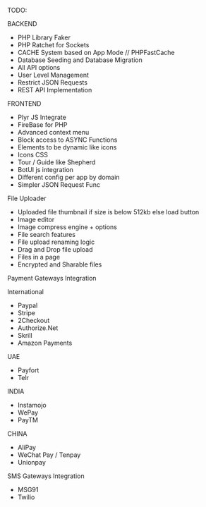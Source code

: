 TODO:

BACKEND

* PHP Library Faker
* PHP Ratchet for Sockets
* CACHE System based on App Mode // PHPFastCache
* Database Seeding and Database Migration
* All API options
* User Level Management
* Restrict JSON Requests
* REST API Implementation

FRONTEND

* Plyr JS Integrate
* FireBase for PHP
* Advanced context menu
* Block access to ASYNC Functions
* Elements to be dynamic like icons
* Icons CSS
* Tour / Guide like Shepherd
* BotUI js integration
* Different config per app by domain
* Simpler JSON Request Func

File Uploader

* Uploaded file thumbnail if size is below 512kb else load button
* Image editor
* Image compress engine + options
* File search features
* File upload renaming logic
* Drag and Drop file upload
* Files in a page
* Encrypted and Sharable files

Payment Gateways Integration

International

* Paypal
* Stripe
* 2Checkout
* Authorize.Net
* Skrill
* Amazon Payments

UAE

* Payfort
* Telr

INDIA

* Instamojo
* WePay
* PayTM

CHINA

* AliPay
* WeChat Pay / Tenpay
* Unionpay

SMS Gateways Integration

* MSG91
* Twilio